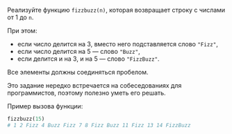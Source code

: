 Реализуйте функцию `fizzbuzz(n)`, которая возвращает строку с числами от 1 до `n`.  

При этом:  

- если число делится на 3, вместо него подставляется слово `"Fizz"`,  
- если число делится на 5 — слово `"Buzz"`,  
- если делится и на 3, и на 5 — слово `"FizzBuzz"`.  

Все элементы должны соединяться пробелом.  

Это задание нередко встречается на собеседованиях для программистов, поэтому полезно уметь его решать.  

Пример вызова функции:  

```python
fizzbuzz(15)
# 1 2 Fizz 4 Buzz Fizz 7 8 Fizz Buzz 11 Fizz 13 14 FizzBuzz
```
